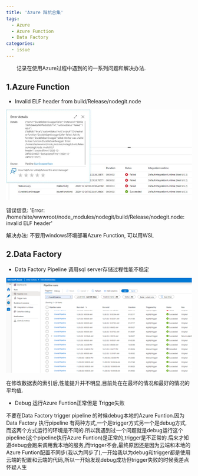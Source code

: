 ```yaml
---
title: 'Azure 踩坑合集'
tags:
  - Azure
  - Azure Function
  - Data Factory
categories:
  - issue
---
```

&emsp;&emsp;记录在使用Azure过程中遇到的的一系列问题和解决办法.
 
## 1.Azure Function

* Invalid ELF header from build/Release/nodegit.node

![avatar](/assets/img/2020/12-25/2020-12-25-01.jpg)

错误信息: 'Error: /home/site/wwwroot/node_modules/nodegit/build/Release/nodegit.node: invalid ELF header'

解决办法: 不要用windows环境部署Azure Function, 可以用WSL

## 2.Data Factory

* Data Factory Pipeline 调用sql server存储过程性能不稳定

![avatar](/assets/img/2020/12-25/2020-12-25-02.png)

在修改数据表的索引后,性能提升并不明显,目前处在在最坏的情况和最好的情况的平均值. 

* Debug 运行Azure Funtion正常但是 Trigge失败

不要在Data Factory trigger pipeline 的时候debug本地的Azure Funtion.因为Data Factory 执行pipeline 有两种方式,一个是trigger方式另一个是debug方式,而这两个方式运行的环境是不同的.所以我遇到过一个问题就是debug运行这个pipeline(这个pipeline执行Azure Funtion)是正常的,trigger是不正常的.后来才知道debug会跑来调用我本地的服务,而trigger不会,最终原因还是因为云端和本地的Azure Funtion配置不同步(我以为同步了),一开始我以为debug和trigger都是使用云端的配置和云端的代码,所以一开始发现debug成功但trigger失败的时候我差点怀疑人生